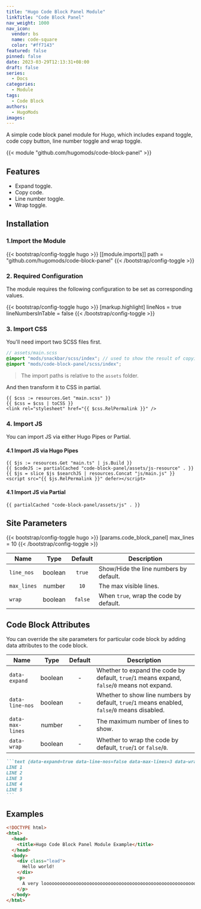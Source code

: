 ```yaml
---
title: "Hugo Code Block Panel Module"
linkTitle: "Code Block Panel"
nav_weight: 1000
nav_icon:
  vendor: bs
  name: code-square
  color: "#ff7143"
featured: false
pinned: false
date: 2023-03-29T12:13:31+08:00
draft: false
series:
  - Docs
categories:
  - Module
tags:
  - Code Block
authors:
  - HugoMods
images:
---
```


A simple code block panel module for Hugo, which includes expand toggle, code copy button, line number toggle and wrap toggle.

<!--more-->

{{< module "github.com/hugomods/code-block-panel" >}}

## Features

- Expand toggle.
- Copy code.
- Line number toggle.
- Wrap toggle.

## Installation

### 1.Import the Module

{{< bootstrap/config-toggle hugo >}}
[[module.imports]]
path = "github.com/hugomods/code-block-panel"
{{< /bootstrap/config-toggle >}}

### 2. Required Configuration

The module requires the following configuration to be set as corresponding values.

{{< bootstrap/config-toggle hugo >}}
[markup.highlight]
lineNos = true
lineNumbersInTable = false
{{< /bootstrap/config-toggle >}}

### 3. Import CSS

You'll need import two SCSS files first.

```scss
// assets/main.scss
@import "mods/snackbar/scss/index"; // used to show the result of copying code.
@import "mods/code-block-panel/scss/index";
```

> The import paths is relative to the `assets` folder.

And then transform it to CSS in partial.

```go-html-template
{{ $css := resources.Get "main.scss" }}
{{ $css = $css | toCSS }}
<link rel="stylesheet" href="{{ $css.RelPermalink }}" />
```

### 4. Import JS

You can import JS via either Hugo Pipes or Partial.

#### 4.1 Import JS via Hugo Pipes

```go-html-template
{{ $js := resources.Get "main.ts" | js.Build }}
{{ $codeJS := partialCached "code-block-panel/assets/js-resource" . }}
{{ $js = slice $js $searchJS | resources.Concat "js/main.js" }}
<script src="{{ $js.RelPermalink }}" defer></script>
```

#### 4.1 Import JS via Partial

```go-html-template
{{ partialCached "code-block-panel/assets/js" . }}
```

## Site Parameters

{{< bootstrap/config-toggle hugo >}}
[params.code_block_panel]
max_lines = 10
{{< /bootstrap/config-toggle >}}

| Name        |  Type   | Default | Description                            |
| ----------- | :-----: | :-----: | -------------------------------------- |
| `line_nos`  | boolean | `true`  | Show/Hide the line numbers by default. |
| `max_lines` | number  |  `10`   | The max visible lines.                 |
| `wrap`      | boolean | `false` | When `true`, wrap the code by default. |

## Code Block Attributes

You can override the site parameters for particular code block by adding data attributes to the code block.

| Name   |  Type   | Default | Description                                 |
| ------ | :-----: | :-----: | ------------------------------------------- |
| `data-expand` | boolean | - | Whether to expand the code by default, `true`/`1` means expand, `false`/`0` means not expand. |
| `data-line-nos` | boolean | - | Whether to show line numbers by default, `true`/`1` means enabled, `false`/`0` means disabled. |
| `data-max-lines` | number | - | The maximum number of lines to show. |
| `data-wrap` | boolean | - |  Whether to wrap the code by default, `true`/`1` or `false`/`0`. |

````markdown
```text {data-expand=true data-line-nos=false data-max-lines=3 data-wrap=true}
LINE 1
LINE 2
LINE 3
LINE 4
LINE 5
```
````

## Examples

```html
<!DOCTYPE html>
<html>
  <head>
    <title>Hugo Code Block Panel Module Example</title>
  </head>
  <body>
    <div class="lead">
      Hello world!
    </div>
    <p>
      A very looooooooooooooooooooooooooooooooooooooooooooooooooooooooooooooooooooooooooooooooooooooooooooooooooooooooooooooooooooooooooooooooooooooooooooooooooooooooog text for showing how the wrap toggle work.
    </p>
  </body>
</html>
```
